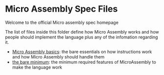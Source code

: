 # Micro Assembly Spec Files

Welcome to the official Micro assembly spec homepage

The list of files inside this folder define how Micro Assembly works and how people should implement the language plus any of the infomation regarding it.


- [Micro Assembly basics](MASMBasics.md): the bare essentials on how instructions work and how Micro Assembly should handle them
- [the bare minimum](min.md): the minimum required features of MicroAssembly to make the language work

